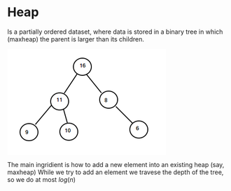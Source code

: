 <style TYPE="text/css">code.has-jax {font: inherit; font-size: 100%; background: inherit; border: inherit;}</style>
<script type="text/x-mathjax-config">
MathJax.Hub.Config({
    tex2jax: {
        inlineMath: [['$','$'], ['\\(','\\)']],
        skipTags: ['script', 'noscript', 'style', 'textarea', 'pre'] // removed 'code' entry
    }
});
MathJax.Hub.Queue(function() {
    var all = MathJax.Hub.getAllJax(), i;
    for(i = 0; i < all.length; i += 1) {
        all[i].SourceElement().parentNode.className += ' has-jax';
    }
});
</script>
<script type="text/javascript" src="https://cdnjs.cloudflare.com/ajax/libs/mathjax/2.7.4/MathJax.js?config=TeX-AMS_HTML-full"></script>

# Heap 

Is a partially ordered dataset, 
where data is stored in a binary tree in which (maxheap) the parent is larger than
its children. 

<img align="center" src="maxheap.png"/>


The main ingridient is how to add a new element into an existing heap (say, maxheap)
While we try to add an element we travese the depth of the tree, so we do at most $log(n)$


